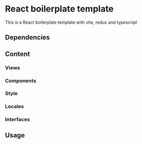 # React boilerplate template

This is a React boilerplate template with vite, redux and typescript

## Dependencies

## Content

### Views

### Components

### Style

### Locales

### Interfaces

### 

## Usage

##
